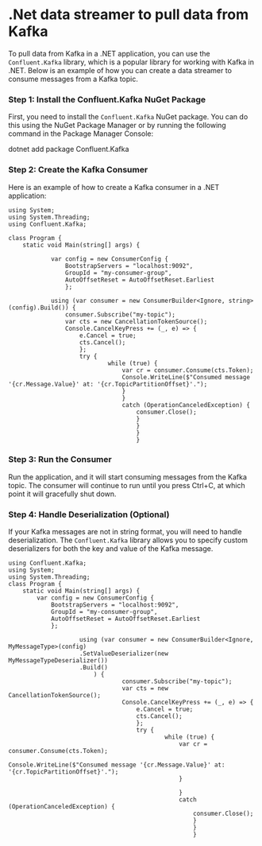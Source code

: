 # .Net data streamer to pull data from Kafka

To pull data from Kafka in a .NET application, you can use the `Confluent.Kafka` library, which is a popular library for working with Kafka in .NET. Below is an example of how you can create a data streamer to consume messages from a Kafka topic.

### Step 1: Install the Confluent.Kafka NuGet Package
First, you need to install the `Confluent.Kafka` NuGet package. You can do this using the NuGet Package Manager or by running the following command in the Package Manager Console:
 
 dotnet add package Confluent.Kafka

### Step 2: Create the Kafka Consumer
Here is an example of how to create a Kafka consumer in a .NET application:

    using System;
    using System.Threading;
    using Confluent.Kafka;

    class Program { 
        static void Main(string[] args) {

                var config = new ConsumerConfig {
                    BootstrapServers = "localhost:9092",
                    GroupId = "my-consumer-group",
                    AutoOffsetReset = AutoOffsetReset.Earliest
                    };

                using (var consumer = new ConsumerBuilder<Ignore, string>(config).Build()) {
                    consumer.Subscribe("my-topic");
                    var cts = new CancellationTokenSource();
                    Console.CancelKeyPress += (_, e) => {
                        e.Cancel = true;
                        cts.Cancel();
                        };
                        try {
                                while (true) {
                                    var cr = consumer.Consume(cts.Token);
                                    Console.WriteLine($"Consumed message '{cr.Message.Value}' at: '{cr.TopicPartitionOffset}'.");
                                    }
                                    }
                                    catch (OperationCanceledException) {
                                        consumer.Close();
                                        }
                                        }
                                        }
                                        }

### Step 3: Run the Consumer
Run the application, and it will start consuming messages from the Kafka topic. The consumer will continue to run until you press Ctrl+C, at which point it will gracefully shut down.  

### Step 4: Handle Deserialization (Optional)
If your Kafka messages are not in string format, you will need to handle deserialization. The `Confluent.Kafka` library allows you to specify custom deserializers for both the key and value of the Kafka message.

    using Confluent.Kafka;
    using System;
    using System.Threading;
    class Program {
        static void Main(string[] args) {
            var config = new ConsumerConfig {
                BootstrapServers = "localhost:9092",
                GroupId = "my-consumer-group",
                AutoOffsetReset = AutoOffsetReset.Earliest
                };

                        using (var consumer = new ConsumerBuilder<Ignore, MyMessageType>(config)
                        .SetValueDeserializer(new MyMessageTypeDeserializer())
                        .Build()
                            ) {
                                    consumer.Subscribe("my-topic");
                                    var cts = new CancellationTokenSource();
                                    Console.CancelKeyPress += (_, e) => {
                                        e.Cancel = true;
                                        cts.Cancel();
                                        };
                                        try {
                                                while (true) {
                                                    var cr = consumer.Consume(cts.Token);
                                                    Console.WriteLine($"Consumed message '{cr.Message.Value}' at: '{cr.TopicPartitionOffset}'.");
                                                    }

                                                    }
                                                    catch (OperationCanceledException) {
                                                        consumer.Close();
                                                        }
                                                        }
                                                        }
  










